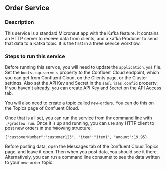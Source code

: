 ## Order Service

### Description

This service is a standard Micronaut app with the Kafka feature. It contains an HTTP server to receive data from clients, and a Kafka Producer to send that data to a Kafka topic. It is the first in a three service workflow.

### Steps to run this service

Before running this service, you will need to update the `application.yml` file. Set the `bootstrap.servers` property to the Confluent Cloud endpoint, which you can get from Confluent Cloud, on the Clients page, or the Cluster settings. Also set the API Key and Secret in the `sasl.jaas.config` property. If you haven't already, you can create API Key and Secret on the API Access tab. 

You will also need to create a topic called `new-orders`.  You can do this on the Topics page of Confluent Cloud.

Once that is all set, you can run the service from the command line with `./gradlew run`.  Once it is up and running, you can use any HTTP client to post new orders in the following structure:

`{"customerNumber":"customer123", "item":"item1", "amount":19.95}`

Before posting data, open the Messages tab of the Confluent Cloud Topics page, and leave it open.  Then when you post data, you should see it there.  Alternatively, you can run a command line consumer to see the data written to your `new-order` topic.
